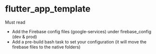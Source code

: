 # flutter_app_template

Must read

- Add the Firebase config files (google-services) under firebase_config (dev & prod)
- Add a pre-build bash task to set your configuration (it will move the firebase files to the native folders)
